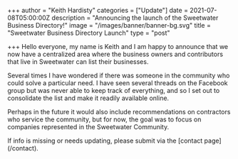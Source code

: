 +++
author = "Keith Hardisty"
categories = ["Update"]
date = 2021-07-08T05:00:00Z
description = "Announcing the launch of the Sweetwater Business Directory!"
image = "/images/banner/banner-bg.svg"
title = "Sweetwater Business Directory Launch"
type = "post"

+++
Hello everyone, my name is Keith and I am happy to announce that we now have a centralized area where the business owners and contributors that live in Sweetwater can list their businesses. 

Several times I have wondered if there was someone in the community who could solve a particular need. I have seen several threads on the Facebook group but was never able to keep track of everything, and so I set out to consolidate the list and make it readily available online.

Perhaps in the future it would also include recommendations on contractors who service the community, but for now, the goal was to focus on companies represented in the Sweetwater Community.

If info is missing or needs updating, please submit via the \[contact page\](/contact).